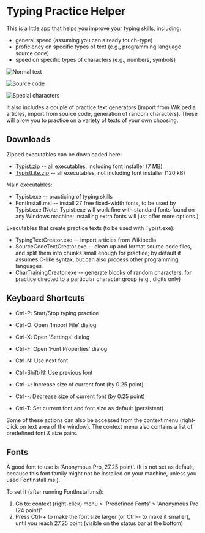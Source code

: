 Typing Practice Helper
======================

This is a little app that helps you improve your typing skills, including:

* general speed (assuming you can already touch-type)
* proficiency on specific types of text (e.g., programming language source code)
* speed on specific types of characters (e.g., numbers, symbols)

![Normal text](https://raw.github.com/aistrate/TypingPractice/master/Screenshot01.png "Normal text")

![Source code](https://raw.github.com/aistrate/TypingPractice/master/Screenshot02.png "Source code")

![Special characters](https://raw.github.com/aistrate/TypingPractice/master/Screenshot03.png "Special characters")

It also includes a couple of practice text generators (import from Wikipedia articles, import from source code, generation of random characters). These will allow you to practice on a variety of texts of your own choosing.


Downloads
---------

Zipped executables can be downloaded here:

* [Typist.zip](http://dl.dropbox.com/u/14656944/Typist/Typist.zip) -- all executables, including font installer (7 MB)
* [TypistLite.zip](http://dl.dropbox.com/u/14656944/Typist/TypistLite.zip) -- all executables, not including font installer (120 kB)

Main executables:

* Typist.exe -- practicing of typing skills
* FontInstall.msi -- install 27 free fixed-width fonts, to be used by Typist.exe (Note: Typist.exe will work fine with standard fonts found on any Windows machine; installing extra fonts will just offer more options.)

Executables that create practice texts (to be used with Typist.exe):

* TypingTextCreator.exe -- import articles from Wikipedia
* SourceCodeTextCreator.exe -- clean up and format source code files, and split them into chunks small enough for practice; by default it assumes C-like syntax, but can also process other programming languages
* CharTrainingCreator.exe -- generate blocks of random characters, for practice directed to a particular character group (e.g., digits only)


Keyboard Shortcuts
------------------

* Ctrl-P: Start/Stop typing practice
* Ctrl-O: Open 'Import File' dialog
* Ctrl-X: Open 'Settings' dialog
* Ctrl-F: Open 'Font Properties' dialog

* Ctrl-N: Use next font
* Ctrl-Shift-N: Use previous font
* Ctrl-+: Increase size of current font (by 0.25 point)
* Ctrl--: Decrease size of current font (by 0.25 point)
* Ctrl-T: Set current font and font size as default (persistent)

Some of these actions can also be accessed from the context menu (right-click on text area of the window). The context menu also contains a list of predefined font & size pairs.


Fonts
-----

A good font to use is 'Anonymous Pro, 27.25 point'. (It is not set as default, because this font family might not be installed on your machine, unless you used FontInstall.msi).

To set it (after running FontInstall.msi):

1. Go to: context (right-click) menu > 'Predefined Fonts' > 'Anonymous Pro (24 point)'
2. Press Ctrl-+ to make the font size larger (or Ctrl-- to make it smaller), until you reach 27.25 point (visible on the status bar at the bottom)
